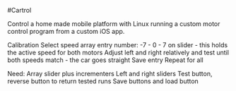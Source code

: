#Cartrol

Control a home made mobile platform with Linux
running a custom motor control program
from a custom iOS app.

Calibration
Select speed array entry number: -7 - 0 - 7 on slider - this holds the active speed for both motors
    Adjust left and right relatively and test until both speeds match - the car goes straight
    Save  entry
    Repeat for all

Need:
  Array slider plus incrementers
  Left and right sliders
  Test button, reverse button to return tested runs
  Save buttons and load button
  


